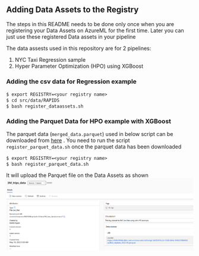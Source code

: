 ## Adding Data Assets to the Registry

The steps in this README needs to be done only once when you are registering your Data Assets on AzureML for the first time. Later you can just use these registered Data assets in your pipeline

The data assests used in this repository are for 2 pipelines: 
1. NYC Taxi Regression sample
2. Hyper Parameter Optimization (HPO) using XGBoost

### **Adding the csv data for Regression example**



```
$ export REGISTRY=<your registry name>
$ cd src/data/RAPIDS
$ bash register_dataassets.sh
```
### **Adding the Parquet Data for HPO example with XGBoost**
The parquet data (`merged_data.parquet`) used in below script can be downloaded from [here](https://drive.google.com/file/d/1ifmb6J7xDmeZ0_C2RJctHwv4pI3ssMtQ/view?usp=share_link)
. You need to run the script `register_parquet_data.sh` once the parquet data has been downloaded 
```
$ export REGISTRY=<your registry name>
$ bash register_parquet_data.sh
```

It will upload the Parquet file on the Data Assets as shown ![below](imgs/Parquet_azureml.png)
